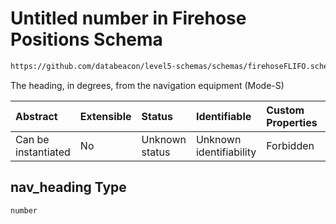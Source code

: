 # Untitled number in Firehose Positions Schema

```txt
https://github.com/databeacon/level5-schemas/schemas/firehoseFLIFO.schema.json#/properties/nav_heading
```

The heading, in degrees, from the navigation equipment (Mode-S)

| Abstract            | Extensible | Status         | Identifiable            | Custom Properties | Additional Properties | Access Restrictions | Defined In                                                                                        |
| :------------------ | :--------- | :------------- | :---------------------- | :---------------- | :-------------------- | :------------------ | :------------------------------------------------------------------------------------------------ |
| Can be instantiated | No         | Unknown status | Unknown identifiability | Forbidden         | Allowed               | none                | [firehosePositions.schema.json\*](../../out/firehosePositions.schema.json "open original schema") |

## nav\_heading Type

`number`
